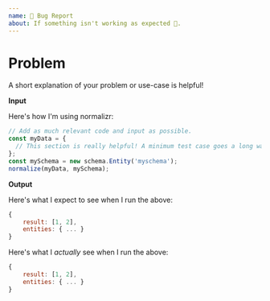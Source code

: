 ```yaml
---
name: 🐛 Bug Report
about: If something isn't working as expected 🤔.
---
```


# Problem

A short explanation of your problem or use-case is helpful!

<!-- 
Instead of the below, please also consider
forking the following Codesandbox: https://codesandbox.io/s/normalizr-test-case-0yfcf
Paste your link here when done.
-->

**Input**

Here's how I'm using normalizr:

```js
// Add as much relevant code and input as possible.
const myData = {
  // This section is really helpful! A minimum test case goes a long way!
};
const mySchema = new schema.Entity('myschema');
normalize(myData, mySchema);
```

**Output**

Here's what I expect to see when I run the above:

```js
{
    result: [1, 2],
    entities: { ... }
}
```

Here's what I _actually_ see when I run the above:

```js
{
    result: [1, 2],
    entities: { ... }
}
```
